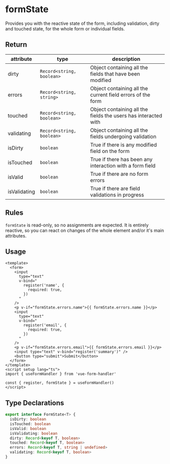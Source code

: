 # formState

Provides you with the reactive state of the form, including validation, dirty and touched state, for the whole form or individual fields.

## Return

| attribute    | type                      | description                                                    |
| ------------ | ------------------------- | -------------------------------------------------------------- |
| dirty        | `Record<string, boolean>` | Object containing all the fields that have been modified       |
| errors       | `Record<string, string>`  | Object containing all the current field errors of the form     |
| touched      | `Record<string, boolean>` | Object containing all the fields the users has interacted with |
| validating   | `Record<string, boolean>` | Object containing all the fields undergoing validation         |
| isDirty      | `boolean`                 | True if there is any modified field on the form                |
| isTouched    | `boolean`                 | True if there has been any interaction with a form field       |
| isValid      | `boolean`                 | True if there are no form errors                               |
| isValidating | `boolean`                 | True if there are field validations in progress                |

## Rules

`formState` is read-only, so no assignments are expected. It is entirely reactive, so you can react on changes of the whole element and/or it's main attributes.

## Usage

```vue
<template>
  <form>
    <input
      type="text"
      v-bind="
        register('name', {
          required: true,
        })
      "
    />
    <p v-if="formState.errors.name">{{ formState.errors.name }}</p>
    <input
      type="text"
      v-bind="
        register('email', {
          required: true,
        })
      "
    />
    <p v-if="formState.errors.email">{{ formState.errors.email }}</p>
    <input type="text" v-bind="register('summary')" />
    <button type="submit">Submit</button>
  </form>
</template>
<script setup lang="ts">
import { useFormHandler } from 'vue-form-handler'

const { register, formState } = useFormHandler()
</script>
```

## Type Declarations

```ts
export interface FormState<T> {
  isDirty: boolean
  isTouched: boolean
  isValid: boolean
  isValidating: boolean
  dirty: Record<keyof T, boolean>
  touched: Record<keyof T, boolean>
  errors: Record<keyof T, string | undefined>
  validating: Record<keyof T, boolean>
}
```
